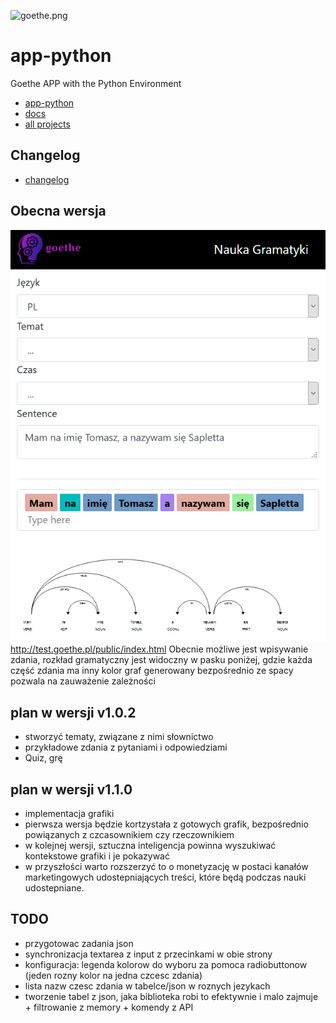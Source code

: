 ![goethe.png](https://logo.goethe.pl/2/default.png)

# app-python
Goethe APP with the Python Environment

+ [app-python](https://github.com/goethe-pl/app-python)
+ [docs](https://github.com/goethe-pl/docs)
+ [all projects](https://github.com/goethe-pl/)

## Changelog
+ [changelog](changelog.md)

## Obecna wersja

![firefox_2020-07-18_16-44-17.png](docs/firefox_2020-07-18_16-44-17.png)
http://test.goethe.pl/public/index.html
Obecnie możliwe jest wpisywanie zdania,
rozkład gramatyczny jest widoczny w pasku poniżej, gdzie każda część zdania ma inny kolor
graf generowany bezpośrednio ze spacy pozwala na zauważenie zależności

## plan w wersji v1.0.2
+ stworzyć tematy, związane z nimi słownictwo
+ przykładowe zdania z pytaniami i odpowiedziami
+ Quiz, grę 
 
## plan w wersji v1.1.0
+ implementacja grafiki
+ pierwsza wersja będzie kortzystała z gotowych grafik, bezpośrednio powiązanych z czcasownikiem czy rzeczownikiem
+ w kolejnej wersji, sztuczna inteligencja powinna wyszukiwać kontekstowe grafiki i je pokazywać
+ w przyszłości warto rozszerzyć to o monetyzację
 w postaci kanałów marketingowych udostepniających treści, które będą podczas nauki udostepniane.


## TODO

+ przygotowac zadania json
+ synchronizacja textarea z input z przecinkami w obie strony
+ konfiguracja: legenda kolorow do wyboru za pomoca radiobuttonow (jeden rozny kolor na jedna czcesc zdania)
+ lista nazw czesc zdania w tabelce/json w roznych jezykach
+ tworzenie tabel z json, jaka biblioteka robi to efektywnie i malo zajmuje + filtrowanie z memory + komendy z API


